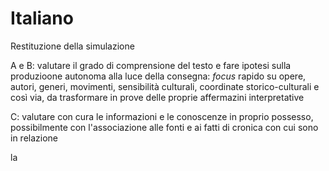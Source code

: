 # Italiano

Restituzione della simulazione

A e B: valutare il grado di comprensione del testo e fare ipotesi sulla produzioone autonoma alla luce della consegna: _focus_ rapido su opere, autori, generi, movimenti, sensibilità culturali, coordinate storico-culturali e così via, da trasformare in prove delle proprie affermazini interpretative


C: valutare con cura le informazioni e le conoscenze in proprio possesso, possibilmente con l'associazione alle fonti e ai fatti di cronica con cui sono in relazione

la
<!--stackedit_data:
eyJoaXN0b3J5IjpbMjExMTAyMzE1NCwyMDE0NjI0MzYzXX0=
-->